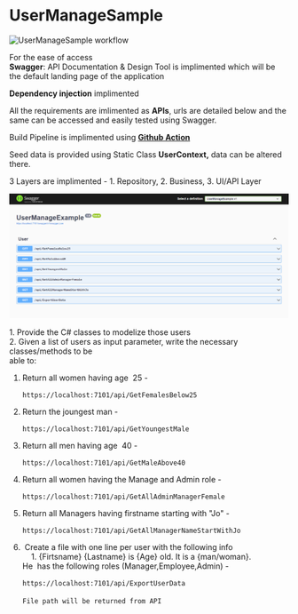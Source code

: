 # UserManageSample



![UserManageSample workflow](https://github.com/vishaletm/UserManageSample/actions/workflows/dotnet.yml/badge.svg)

For the ease of access   
**Swagger**: API Documentation & Design Tool is implimented which will be the default landing page of the application

**Dependency injection** implimented

All the requirements are imlimented as **APIs**, urls are detailed below and the same can be accessed and easily tested using Swagger.

Build Pipeline is implimented using [**Github Action**](https://github.com/vishaletm/UserManageSample/actions)

Seed data is provided using Static Class **UserContext,** data can be altered there.

3 Layers are implimented - 1. Repository, 2. Business, 3. UI/API Layer

![alt text](https://github.com/vishaletm/UserManageSample/raw/main/.github/Screenshot.PNG)

1\. Provide the C# classes to modelize those users  
2\. Given a list of users as input parameter, write the necessary classes/methods to be  
able to:

1.  Return all women having age  25 -
    
        https://localhost:7101/api/GetFemalesBelow25
    
2.  Return the joungest man -
    
        https://localhost:7101/api/GetYoungestMale
    
3.  Return all men having age  40 - 
    
        https://localhost:7101/api/GetMaleAbove40
    
4.  Return all women having the Manage and Admin role - 
    
        https://localhost:7101/api/GetAllAdminManagerFemale
    
5.  Return all Managers having firstname starting with "Jo" - 
    
        https://localhost:7101/api/GetAllManagerNameStartWithJo
    
6.   Create a file with one line per user with the following info  
        1. {Firtsname} {Lastname} is {Age} old. It is a {man/woman}.            He  has the following roles (Manager,Employee,Admin) - 
    
        https://localhost:7101/api/ExportUserData
        
        File path will be returned from API
